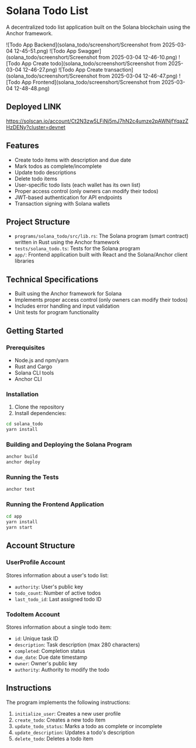# Solana Todo List

A decentralized todo list application built on the Solana blockchain using the Anchor framework.

![Todo App Backend](solana_todo/screenshort/Screenshot from 2025-03-04 12-45-51.png)
![Todo App Swagger](solana_todo/screenshort/Screenshot from 2025-03-04 12-46-10.png)
![Todo App Create todo](solana_todo/screenshort/Screenshot from 2025-03-04 12-46-27.png)
![Todo App Create transaction](solana_todo/screenshort/Screenshot from 2025-03-04 12-46-47.png)
![Todo App Frontend](solana_todo/screenshort/Screenshot from 2025-03-04 12-48-48.png)


## Deployed LINK

https://solscan.io/account/Ct2N3zw5LFiNj5mJ7hN2c4umze2pAWNjfYqazZHzDENy?cluster=devnet

## Features

- Create todo items with description and due date
- Mark todos as complete/incomplete
- Update todo descriptions
- Delete todo items
- User-specific todo lists (each wallet has its own list)
- Proper access control (only owners can modify their todos)
- JWT-based authentication for API endpoints
- Transaction signing with Solana wallets

## Project Structure

- `programs/solana_todo/src/lib.rs`: The Solana program (smart contract) written in Rust using the Anchor framework
- `tests/solana_todo.ts`: Tests for the Solana program
- `app/`: Frontend application built with React and the Solana/Anchor client libraries

## Technical Specifications

- Built using the Anchor framework for Solana
- Implements proper access control (only owners can modify their todos)
- Includes error handling and input validation
- Unit tests for program functionality

## Getting Started

### Prerequisites

- Node.js and npm/yarn
- Rust and Cargo
- Solana CLI tools
- Anchor CLI

### Installation

1. Clone the repository
2. Install dependencies:

```bash
cd solana_todo
yarn install
```

### Building and Deploying the Solana Program

```bash
anchor build
anchor deploy
```

### Running the Tests

```bash
anchor test
```

### Running the Frontend Application

```bash
cd app
yarn install
yarn start
```

## Account Structure

### UserProfile Account

Stores information about a user's todo list:

- `authority`: User's public key
- `todo_count`: Number of active todos
- `last_todo_id`: Last assigned todo ID

### TodoItem Account

Stores information about a single todo item:

- `id`: Unique task ID
- `description`: Task description (max 280 characters)
- `completed`: Completion status
- `due_date`: Due date timestamp
- `owner`: Owner's public key
- `authority`: Authority to modify the todo

## Instructions

The program implements the following instructions:

1. `initialize_user`: Creates a new user profile
2. `create_todo`: Creates a new todo item
3. `update_todo_status`: Marks a todo as complete or incomplete
4. `update_description`: Updates a todo's description
5. `delete_todo`: Deletes a todo item

